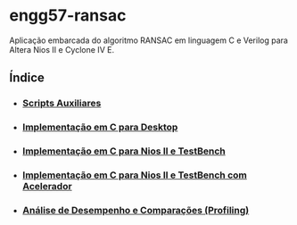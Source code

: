 # engg57-ransac
Aplicação embarcada do algoritmo RANSAC em linguagem C e Verilog para Altera Nios II e Cyclone IV E.

## Índice
* ### [Scripts Auxiliares](https://github.com/gsimoes00/engg57-ransac/tree/main/helper_scripts)
* ### [Implementação em C para Desktop](https://github.com/gsimoes00/engg57-ransac/tree/main/ransac_desktop)
* ### [Implementação em C para Nios II e TestBench](https://github.com/gsimoes00/engg57-ransac/tree/main/ransac_nios_software)
* ### [Implementação em C para Nios II e TestBench com Acelerador](https://github.com/gsimoes00/engg57-ransac/tree/main/ransac_nios_hardware)
* ### [Análise de Desempenho e Comparações (Profiling)](https://github.com/gsimoes00/engg57-ransac/tree/main/ransac_profiler)
